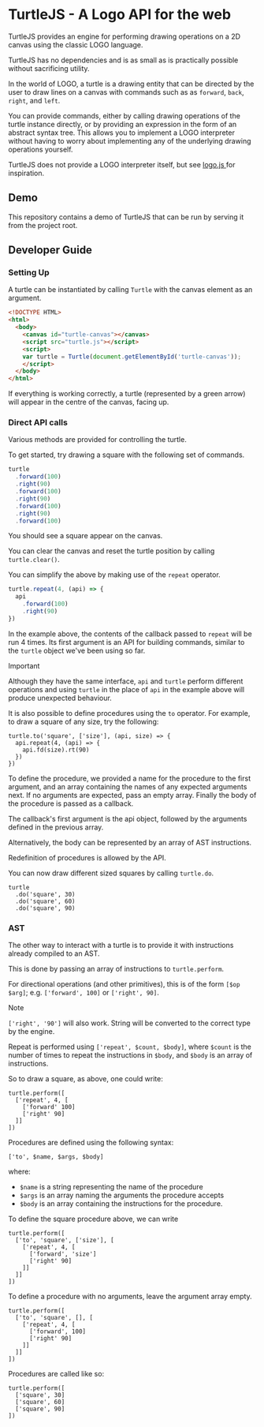 # TurtleJS - A Logo API for the web

TurtleJS provides an engine for performing drawing operations on a 2D canvas
using the classic LOGO language.

TurtleJS has no dependencies and is as small as is practically possible without sacrificing utility.

In the world of LOGO, a turtle is a drawing entity that can be directed by the
user to draw lines on a canvas with commands such as as `forward`, `back`, `right`, and `left`.

You can provide commands, either by calling drawing operations of the turtle
instance directly, or by providing an expression in the form of an abstract
syntax tree.  This allows you to implement a LOGO interpreter without having
to worry about implementing any of the underlying drawing operations yourself.

TurtleJS does not provide a LOGO interpreter itself, but see [logo.js ](demo/logo.js) for inspiration.

## Demo

This repository contains a demo of TurtleJS that can be run by serving it
from the project root.

## Developer Guide

### Setting Up

A turtle can be instantiated by calling `Turtle` with the canvas
element as an argument.

```html
<!DOCTYPE HTML>
<html>
  <body>
    <canvas id="turtle-canvas"></canvas>
    <script src="turtle.js"></script>
    <script>
    var turtle = Turtle(document.getElementById('turtle-canvas'));
    </script>
  </body>
</html>
```

If everything is working correctly, a turtle (represented by a green
arrow) will appear in the centre of the canvas, facing up.

### Direct API calls

Various methods are provided for controlling the turtle.

To get started, try drawing a square with the following set of commands.

```js
turtle
  .forward(100)
  .right(90)
  .forward(100)
  .right(90)
  .forward(100)
  .right(90)
  .forward(100)
```

You should see a square appear on the canvas.

You can clear the canvas and reset the turtle position by calling
`turtle.clear()`.

You can simplify the above by making use of the `repeat` operator.

```js
turtle.repeat(4, (api) => {
  api
    .forward(100)
    .right(90)
})
```

In the example above, the contents of the callback passed to
`repeat` will be run 4 times. Its first argument is an API for
building commands, similar to the `turtle` object we've been using
so far.

> [!IMPORTANT]  
> Although they have the same interface, `api` and `turtle` perform
> different operations and using `turtle` in the place of `api` in the
> example above will produce unexpected behaviour.

It is also possible to define procedures using the `to` operator.
For example, to draw a square of any size, try the following:

```
turtle.to('square', ['size'], (api, size) => {
  api.repeat(4, (api) => {
    api.fd(size).rt(90)
  })
})
```

To define the procedure, we provided a name for the procedure to
the first argument, and an array containing the names of any
expected arguments next.  If no arguments are expected, pass an
empty array.  Finally the body of the procedure is passed as a
callback.

The callback's first argument is the api object, followed by the
arguments defined in the previous array.

Alternatively, the body can be represented by an array of
AST instructions.

Redefinition of procedures is allowed by the API.

You can now draw different sized squares by calling `turtle.do`.
```
turtle
  .do('square', 30)
  .do('square', 60)
  .do('square', 90)
```

### AST

The other way to interact with a turtle is to provide it with
instructions already compiled to an AST.

This is done by passing an array of instructions to `turtle.perform`.

For directional operations (and other primitives), this is of
the form `[$op $arg]`; e.g. `['forward', 100]` or `['right', 90]`.
> [!NOTE]
> `['right', '90']` will also work.  String will be converted
> to the correct type by the engine.

Repeat is performed using `['repeat', $count, $body]`, where
`$count` is the number of times to repeat the instructions
in `$body`, and `$body` is an array of instructions.

So to draw a square, as above, one could write:
```
turtle.perform([
  ['repeat', 4, [
    ['forward' 100]
    ['right' 90]
  ]]
])
```

Procedures are defined using the following syntax:
```
['to', $name, $args, $body]
```
where:
- `$name` is a string representing the name of the procedure
- `$args` is an array naming the arguments the procedure accepts
- `$body` is an array containing the instructions for the procedure.

To define the square procedure above, we can write
```
turtle.perform([
  ['to', 'square', ['size'], [
    ['repeat', 4, [
      ['forward', 'size']
      ['right' 90]
    ]]
  ]]
])
```
To define a procedure with no arguments, leave the argument array
empty.
```
turtle.perform([
  ['to', 'square', [], [
    ['repeat', 4, [
      ['forward', 100]
      ['right' 90]
    ]]
  ]]
])
```

Procedures are called like so:
```
turtle.perform([
  ['square', 30]
  ['square', 60]
  ['square', 90]
])
```
